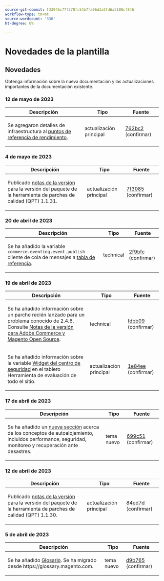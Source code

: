 ```yaml
---
source-git-commit: f33946c77f378fc54b7fa06d3a2fd6a5108cf846
workflow-type: tm+mt
source-wordcount: '336'
ht-degree: 0%

---
```

# Novedades de la plantilla

## Novedades

Obtenga información sobre la nueva documentación y las actualizaciones importantes de la documentación existente.

### 12 de mayo de 2023

<table style="table-layout:auto;">
  <thead>
    <tr>
      <th>Descripción</th>
      <th>Tipo</th>
      <th>Fuente</th>
    </tr>
  </thead>
  <tbody>
    <tr>
      <td><p>Se agregaron detalles de infraestructura al <a href="https://experienceleague.adobe.com/docs/commerce-operations/implementation-playbook/infrastructure/performance/benchmarks.html">puntos de referencia de rendimiento</a>.</p>
</td>
      <td>actualización principal</td>
      <td><a href="https://github.com/AdobeDocs/commerce-operations.en/commit/762bc2b9bdd19d92707525044a4178b6e89e4a3d">762bc2</a> (confirmar)</td>
    </tr>
  </tbody>
</table>

### 4 de mayo de 2023

<table style="table-layout:auto;">
  <thead>
    <tr>
      <th>Descripción</th>
      <th>Tipo</th>
      <th>Fuente</th>
    </tr>
  </thead>
  <tbody>
    <tr>
      <td><p>Publicado <a href="https://experienceleague.adobe.com/docs/commerce-operations/tools/quality-patches-tool/release-notes.html">notas de la versión</a> para la versión del paquete de la herramienta de parches de calidad (QPT) 1.1.31.</p>
</td>
      <td>actualización principal</td>
      <td><a href="https://github.com/AdobeDocs/commerce-operations.en/commit/7f30857b612d027dfce26fac1f947006f28ecfa6">7f3085</a> (confirmar)</td>
    </tr>
  </tbody>
</table><!-- date_group -->

### 20 de abril de 2023

<table style="table-layout:auto;">
  <thead>
    <tr>
      <th>Descripción</th>
      <th>Tipo</th>
      <th>Fuente</th>
    </tr>
  </thead>
  <tbody>
    <tr>
      <td><p>Se ha añadido la variable <code class="language-plaintext highlighter-rouge">commerce.eventing.event.publish</code> cliente de cola de mensajes a <a href="https://experienceleague.adobe.com/docs/commerce-operations/configuration-guide/message-queues/consumers.html">tabla de referencia</a>.</p>
</td>
      <td>technical</td>
      <td><a href="https://github.com/AdobeDocs/commerce-operations.en/commit/2f9bfcf9a8232cbe659062a9b1bc88eda3d9158c">2f9bfc</a> (confirmar)</td>
    </tr>
  </tbody>
</table>

### 19 de abril de 2023

<table style="table-layout:auto;">
  <thead>
    <tr>
      <th>Descripción</th>
      <th>Tipo</th>
      <th>Fuente</th>
    </tr>
  </thead>
  <tbody>
    <tr>
      <td><p>Se ha añadido información sobre un parche recién lanzado para un problema conocido de 2.4.6. Consulte <a href="https://experienceleague.adobe.com/docs/commerce-operations/release/notes/overview.html">Notas de la versión para Adobe Commerce y Magento Open Source</a>.</p>
</td>
      <td>technical</td>
      <td><a href="https://github.com/AdobeDocs/commerce-operations.en/commit/fdbb0959b615689eba3068bc93c4c9876c7a7972">fdbb09</a> (confirmar)</td>
    </tr>
    <tr>
      <td><p>Se ha añadido información sobre la variable <a href="https://experienceleague.adobe.com/docs/commerce-operations/tools/site-wide-analysis-tool/dashboard.html">Widget del centro de seguridad</a> en el tablero Herramienta de evaluación de todo el sitio.</p>
</td>
      <td>actualización principal</td>
      <td><a href="https://github.com/AdobeDocs/commerce-operations.en/commit/1e84ee6db07ec9080971de22a24fe8a7d8705916">1e84ee</a> (confirmar)</td>
    </tr>
  </tbody>
</table>

### 17 de abril de 2023

<table style="table-layout:auto;">
  <thead>
    <tr>
      <th>Descripción</th>
      <th>Tipo</th>
      <th>Fuente</th>
    </tr>
  </thead>
  <tbody>
    <tr>
      <td><p>Se ha añadido un <a href="https://experienceleague.adobe.com/docs/commerce-operations/implementation-playbook/infrastructure/self-hosting/overview.html">nueva sección</a> acerca de los conceptos de autoalojamiento, incluidos performance, seguridad, monitoreo y recuperación ante desastres.</p>
</td>
      <td>tema nuevo</td>
      <td><a href="https://github.com/AdobeDocs/commerce-operations.en/commit/699c512de9c6d28ba354f02b4db76975eb5410a9">699c51</a> (confirmar)</td>
    </tr>
  </tbody>
</table>

### 12 de abril de 2023

<table style="table-layout:auto;">
  <thead>
    <tr>
      <th>Descripción</th>
      <th>Tipo</th>
      <th>Fuente</th>
    </tr>
  </thead>
  <tbody>
    <tr>
      <td><p>Publicado <a href="https://experienceleague.adobe.com/docs/commerce-operations/tools/quality-patches-tool/release-notes.html">notas de la versión</a> para la versión del paquete de la herramienta de parches de calidad (QPT) 1.1.30.</p>
</td>
      <td>actualización principal</td>
      <td><a href="https://github.com/AdobeDocs/commerce-operations.en/commit/84ed7dd2c24eef437d6719d9758da43423347eeb">84ed7d</a> (confirmar)</td>
    </tr>
  </tbody>
</table>

### 5 de abril de 2023

<table style="table-layout:auto;">
  <thead>
    <tr>
      <th>Descripción</th>
      <th>Tipo</th>
      <th>Fuente</th>
    </tr>
  </thead>
  <tbody>
    <tr>
      <td><p>Se ha añadido <a href="https://experienceleague.adobe.com/docs/commerce-operations/operational-playbook/glossary.html">Glosario</a>. Se ha migrado desde https://glossary.magento.com.</p>
</td>
      <td>tema nuevo</td>
      <td><a href="https://github.com/AdobeDocs/commerce-operations.en/commit/d9b7659e5d4c3770956f0c2a96e5c97a3dc2af19">d9b765</a> (confirmar)</td>
    </tr>
  </tbody>
</table><!-- date_group --><!-- month_group --><!-- year_group -->
